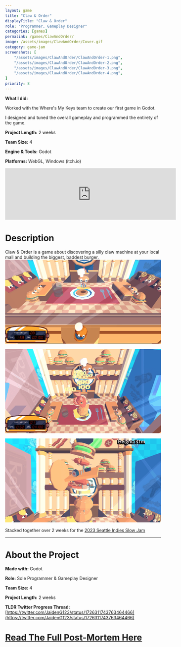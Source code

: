 ```yaml
---
layout: game
title: "Claw & Order"
displayTitle: "Claw & Order"
role: "Programmer, Gameplay Designer"
categories: [games]
permalink: /games/ClawAndOrder/
image: /assets/images/ClawAndOrder/Cover.gif
category: game-jam
screenshots: [
    "/assets/images/ClawAndOrder/ClawAndOrder-1.png",
    "/assets/images/ClawAndOrder/ClawAndOrder-2.png",
    "/assets/images/ClawAndOrder/ClawAndOrder-3.png",
    "/assets/images/ClawAndOrder/ClawAndOrder-4.png",
]
priority: 8 
---
```

**What I did:** 

Worked with the Where's My Keys team to create our first game in Godot.

I designed and tuned the overall gameplay and programmed the entirety of the game.
 
**Project Length:** 2 weeks

**Team Size:** 4

**Engine & Tools:** Godot

**Platforms:** WebGL, Windows (itch.io)

<!--more-->


<div class="itch-container">
<iframe frameborder="0" src="https://itch.io/embed/2325668?bg_color=b6eafc&amp;fg_color=222222&amp;link_color=fa5c5c&amp;border_color=9eaab3" width="552" height="167"><a href="https://jaideng123.itch.io/claw-and-order">Claw &amp; Order by Jaiden Gerig, lzklein, bordenary, Brandon Garcia</a></iframe>
</div>

# Description
Claw & Order is a game about discovering a silly claw machine at your local mall and building the biggest, baddest burger.
![Gif of Gameplay](/assets/images/ClawAndOrder/drop-1.gif)

![Another Gif of Gameplay](/assets/images/ClawAndOrder/drop-2.gif)

![Another Another Gif of Gameplay](/assets/images/ClawAndOrder/result.gif)


Stacked together over 2 weeks for the [2023 Seattle Indies Slow Jam](https://itch.io/jam/seattle-indies-slow-jam-2023)


---
# About the Project
**Made with:** Godot

**Role:** Sole Programmer & Gameplay Designer

**Team Size:** 4

**Project Length:** 2 weeks

**TLDR Twitter Progress Thread:** [https://twitter.com/JaidenG123/status/1726311743763464466](https://twitter.com/JaidenG123/status/1726311743763464466)

# [Read The Full Post-Mortem Here](http://localhost:4000/blog/2023/10/11/ClawAndOrderRetro/)